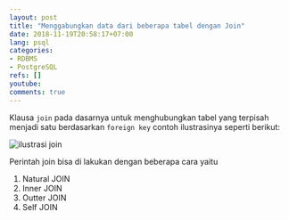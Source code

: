 ```yaml
---
layout: post
title: "Menggabungkan data dari beberapa tabel dengan Join"
date: 2018-11-19T20:58:17+07:00
lang: psql
categories:
- RDBMS
- PostgreSQL
refs: []
youtube: 
comments: true
---
```


Klausa `join` pada dasarnya untuk menghubungkan tabel yang terpisah menjadi satu berdasarkan `foreign key` contoh ilustrasinya seperti berikut:

![ilustrasi join]({{site.baseurl}}/resources/posts/psql-join/join-tables.png)

Perintah join bisa di lakukan dengan beberapa cara yaitu

1. Natural JOIN
2. Inner JOIN
3. Outter JOIN
4. Self JOIN